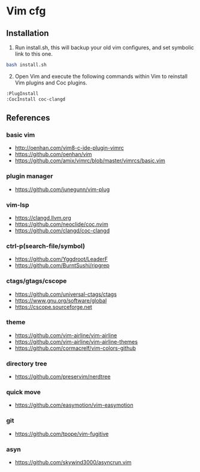 # Vim cfg

## Installation

1. Run install.sh, this will backup your old vim configures, and set symbolic link to this one.

```bash
bash install.sh
```

2. Open Vim and execute the following commands within Vim to reinstall Vim plugins and Coc plugins.

```bash
:PlugInstall
:CocInstall coc-clangd
```

## References

### basic vim
- http://oenhan.com/vim8-c-ide-plugin-vimrc
- https://github.com/oenhan/vim
- https://github.com/amix/vimrc/blob/master/vimrcs/basic.vim

### plugin manager
- https://github.com/junegunn/vim-plug

### vim-lsp
- https://clangd.llvm.org
- https://github.com/neoclide/coc.nvim
- https://github.com/clangd/coc-clangd

### ctrl-p(search-file/symbol)
- https://github.com/Yggdroot/LeaderF
- https://github.com/BurntSushi/ripgrep

### ctags/gtags/cscope
- https://github.com/universal-ctags/ctags
- https://www.gnu.org/software/global
- https://cscope.sourceforge.net

### theme
- https://github.com/vim-airline/vim-airline
- https://github.com/vim-airline/vim-airline-themes
- https://github.com/cormacrelf/vim-colors-github

### directory tree
- https://github.com/preservim/nerdtree

### quick move
- https://github.com/easymotion/vim-easymotion

### git
- https://github.com/tpope/vim-fugitive

### asyn
- https://github.com/skywind3000/asyncrun.vim

